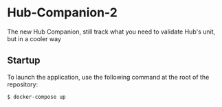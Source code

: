 # Hub-Companion-2
The new Hub Companion, still track what you need to validate Hub's unit, but in a cooler way

## Startup

To launch the application, use the following command at the root of the repository:

```
$ docker-compose up
```